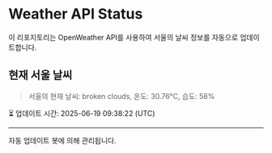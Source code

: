 
# Weather API Status

이 리포지토리는 OpenWeather API를 사용하여 서울의 날씨 정보를 자동으로 업데이트합니다.

## 현재 서울 날씨
> 서울의 현재 날씨: broken clouds, 온도: 30.76°C, 습도: 58%

⏳ 업데이트 시간: 2025-06-19 09:38:22 (UTC)

---
자동 업데이트 봇에 의해 관리됩니다.
